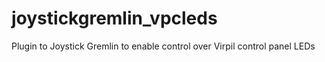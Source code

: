 # joystickgremlin_vpcleds
Plugin to Joystick Gremlin to enable control over Virpil control panel LEDs
